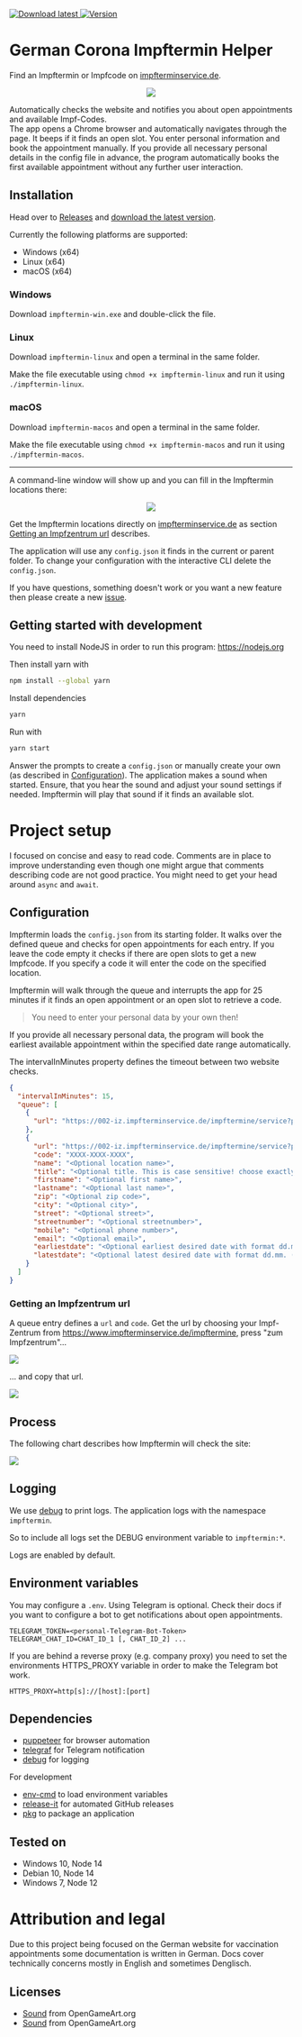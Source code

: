 <p>
  <a href="https://github.com/marcoklein/impftermin/releases/latest" alt="Download">
    <img alt="Download latest" src="https://img.shields.io/badge/download-latest-success" />
  </a>
  <a href="https://github.com/marcoklein/impftermin/releases/latest" alt="Download">
    <img alt="Version" src="https://img.shields.io/github/package-json/v/marcoklein/impftermin">
  </a>
</p>

# German Corona Impftermin Helper

Find an Impftermin or Impfcode on [impfterminservice.de](https://www.impfterminservice.de/).

<p align="center">
  <a href="https://github.com/marcoklein/impftermin/releases/latest" alt="Download">
    <img src="docs/impftermin.gif">
  </a>
</p>

Automatically checks the website and notifies you about open appointments and available Impf-Codes.  
The app opens a Chrome browser and automatically navigates through the page. It beeps if it finds an open slot. You enter personal information and book the appointment manually.
If you provide all necessary personal details in the config file in advance, the program automatically books the first available appointment without any further user interaction.

## Installation

Head over to [Releases](https://github.com/marcoklein/impftermin/releases) and [download the latest version](https://github.com/marcoklein/impftermin/releases/latest).

Currently the following platforms are supported:

- Windows (x64)
- Linux (x64)
- macOS (x64)

### Windows

Download `impftermin-win.exe` and double-click the file.

### Linux

Download `impftermin-linux` and open a terminal in the same folder.

Make the file executable using `chmod +x impftermin-linux` and run it using `./impftermin-linux`.

### macOS

Download `impftermin-macos` and open a terminal in the same folder.

Make the file executable using `chmod +x impftermin-macos` and run it using `./impftermin-macos`.

---

A command-line window will show up and you can fill in the Impftermin locations there:

<p align="center">
  <a href="https://github.com/marcoklein/impftermin#getting-an-impfzentrum-url" alt="Download">
    <img src="docs/configuration-cli.gif">
  </a>
</p>

Get the Impftermin locations directly on [impfterminservice.de](https://www.impfterminservice.de/) as section [Getting an Impfzentrum url](#getting-an-impfzentrum-url) describes.

The application will use any `config.json` it finds in the current or parent folder.
To change your configuration with the interactive CLI delete the `config.json`.

If you have questions, something doesn't work or you want a new feature then please create a new [issue](https://github.com/marcoklein/impftermin/issues/new/choose).

## Getting started with development

You need to install NodeJS in order to run this program:
https://nodejs.org

Then install yarn with

```bash
npm install --global yarn
```

Install dependencies

```bash
yarn
```

Run with

```bash
yarn start
```

Answer the prompts to create a `config.json` or manually create your own (as described in [Configuration](#configuration)). The application makes a sound when started. Ensure, that you hear the sound and adjust your sound settings if needed. Impftermin will play that sound if it finds an available slot.

# Project setup

I focused on concise and easy to read code. Comments are in place to improve understanding even though one might argue that comments describing code are not good practice.
You might need to get your head around `async` and `await`.

## Configuration

Impftermin loads the `config.json` from its starting folder. It walks over the defined queue and checks for open appointments for each entry. If you leave the code empty it checks if there are open slots to get a new Impfcode. If you specify a code it will enter the code on the specified location.

Impftermin will walk through the queue and interrupts the app for 25 minutes if it finds an open appointment or an open slot to retrieve a code.

> You need to enter your personal data by your own then!

If you provide all necessary personal data, the program will book the earliest available appointment within the specified date range automatically.

The intervalInMinutes property defines the timeout between two website checks.

```json
{
  "intervalInMinutes": 15,
  "queue": [
    {
      "url": "https://002-iz.impfterminservice.de/impftermine/service?plz=XXXXX"
    },
    {
      "url": "https://002-iz.impfterminservice.de/impftermine/service?plz=XXXXX",
      "code": "XXXX-XXXX-XXXX",
      "name": "<Optional location name>",
	  "title": "<Optional title. This is case sensitive! choose exactly one of the following: (Herr|Frau|Divers|Kind) >",
	  "firstname": "<Optional first name>",
	  "lastname": "<Optional last name>",
	  "zip": "<Optional zip code>",
	  "city": "<Optional city>",
	  "street": "<Optional street>",
	  "streetnumber": "<Optional streetnumber>",
	  "mobile": "<Optional phone number>",
	  "email": "<Optional email>",
	  "earliestdate": "<Optional earliest desired date with format dd.mm. (use 01.01. to obtain earliest available appointment)>",
	  "latestdate": "<Optional latest desired date with format dd.mm. (use 31.12. to obtain whatever appointment is available)>"
    }
  ]
}
```

### Getting an Impfzentrum url

A queue entry defines a `url` and `code`. Get the url by choosing your Impf-Zentrum from https://www.impfterminservice.de/impftermine, press "zum Impfzentrum"...

![](./docs/finding-your-location-url.png)

... and copy that url.

![](./docs/copy-location-url.png)

## Process

The following chart describes how Impftermin will check the site:

![](./docs/process.png)

## Logging

We use [debug](https://www.npmjs.com/package/debug) to print logs.
The application logs with the namespace `impftermin`.

So to include all logs set the DEBUG environment variable to `impftermin:*`.

Logs are enabled by default.

## Environment variables

You may configure a `.env`.
Using Telegram is optional. Check their docs if you want to configure a bot to get notifications about open appointments.

```
TELEGRAM_TOKEN=<personal-Telegram-Bot-Token>
TELEGRAM_CHAT_ID=CHAT_ID_1 [, CHAT_ID_2] ...
```

If you are behind a reverse proxy (e.g. company proxy) you need to set the environments HTTPS_PROXY variable in order to make the Telegram bot work.

```
HTTPS_PROXY=http[s]://[host]:[port]
```

## Dependencies

- [puppeteer](https://www.npmjs.com/package/puppeteer) for browser automation
- [telegraf](https://www.npmjs.com/package/telegraf) for Telegram notification
- [debug](https://www.npmjs.com/package/debug) for logging

For development

- [env-cmd](https://www.npmjs.com/package/env-cmd) to load environment variables
- [release-it](https://www.npmjs.com/package/release-it) for automated GitHub releases
- [pkg](https://www.npmjs.com/package/pkg) to package an application

## Tested on

- Windows 10, Node 14
- Debian 10, Node 14
- Windows 7, Node 12

# Attribution and legal

Due to this project being focused on the German website for vaccination appointments some documentation is written in German.
Docs cover technically concerns mostly in English and sometimes Denglisch.

## Licenses

- [Sound](https://opengameart.org/content/completion-sound) from OpenGameArt.org
- [Sound](https://opengameart.org/content/win-jingle) from OpenGameArt.org